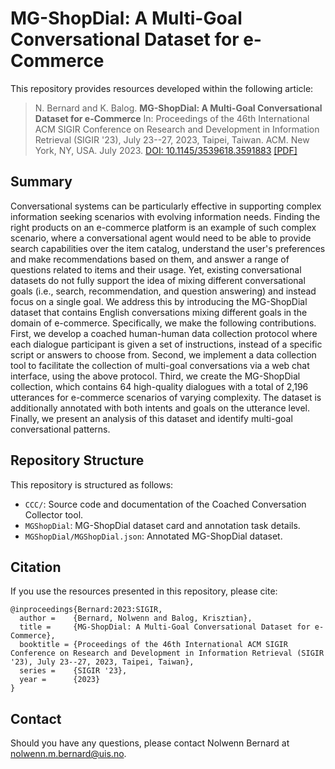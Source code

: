 # MG-ShopDial: A Multi-Goal Conversational Dataset for e-Commerce

This repository provides resources developed within the following article:

> N. Bernard and K. Balog. **MG-ShopDial: A Multi-Goal Conversational Dataset for e-Commerce** In: Proceedings of the 46th International ACM SIGIR Conference on Research and Development in Information Retrieval (SIGIR '23), July 23--27, 2023, Taipei, Taiwan. ACM. New York, NY, USA. July 2023. [DOI: 10.1145/3539618.3591883](https://doi.org/10.1145/3539618.3591883) [[PDF]](https://arxiv.org/pdf/2304.12636.pdf)

## Summary

Conversational systems can be particularly effective in supporting complex information seeking scenarios with evolving information needs.
Finding the right products on an e-commerce platform is an example of such complex scenario, where a conversational agent would need to be able to provide search capabilities over the item catalog, understand the user's preferences and make recommendations based on them, and answer a range of questions related to items and their usage.
Yet, existing conversational datasets do not fully support the idea of mixing different conversational goals (i.e., search, recommendation, and question answering) and instead focus on a single goal.
We address this by introducing the MG-ShopDial dataset that contains English conversations mixing different goals in the domain of e-commerce.
Specifically, we make the following contributions.
First, we develop a coached human-human data collection protocol where each dialogue participant is given a set of instructions, instead of a specific script or answers to choose from.
Second, we implement a data collection tool to facilitate the collection of multi-goal conversations via a web chat interface, using the above protocol.
Third, we create the MG-ShopDial collection, which contains 64 high-quality dialogues with a total of 2,196 utterances for e-commerce scenarios of varying complexity. The dataset is additionally annotated with both intents and goals on the utterance level.
Finally, we present an analysis of this dataset and identify multi-goal conversational patterns.

## Repository Structure

This repository is structured as follows:

  * `CCC/`: Source code and documentation of the Coached Conversation Collector tool.
  * `MGShopDial`: MG-ShopDial dataset card and annotation task details.
  * `MGShopDial/MGShopDial.json`: Annotated MG-ShopDial dataset. 

## Citation

If you use the resources presented in this repository, please cite:

```
@inproceedings{Bernard:2023:SIGIR,
  author =    {Bernard, Nolwenn and Balog, Krisztian},
  title =     {MG-ShopDial: A Multi-Goal Conversational Dataset for e-Commerce},
  booktitle = {Proceedings of the 46th International ACM SIGIR Conference on Research and Development in Information Retrieval (SIGIR '23), July 23--27, 2023, Taipei, Taiwan},
  series =    {SIGIR '23},
  year =      {2023}
}
```

## Contact

Should you have any questions, please contact Nolwenn Bernard at nolwenn.m.bernard@uis.no.
